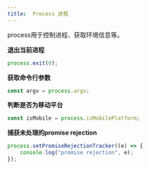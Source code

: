 ```yaml
---
title:  Process 进程
---
```

process用于控制进程、获取环境信息等。

**退出当前进程**

```javascript
process.exit(0);
```

**获取命令行参数**

```javascript
const argv = process.argv;
```

**判断是否为移动平台**

```javascript
const isMobile = process.isMobilePlatform;
```

**捕获未处理的promise rejection**

```javascript
process.setPromiseRejectionTracker((e) => {
    console.log("promise rejection", e);
});
```
